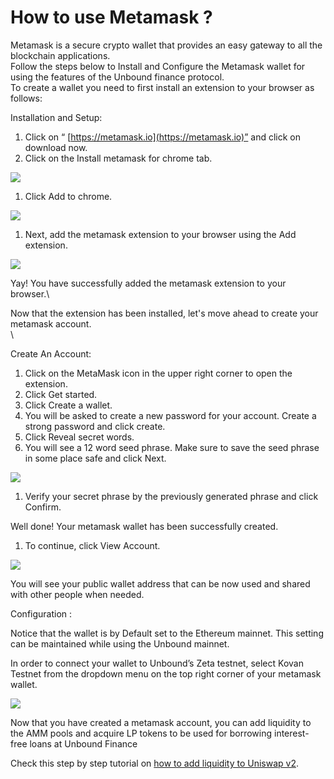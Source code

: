 # How to use Metamask ?

Metamask is a secure crypto wallet that provides an easy gateway to all the blockchain applications.\
Follow the steps below to Install and Configure the Metamask wallet for using the features of the Unbound finance protocol.\
To create a wallet you need to first install an extension to your browser as follows:

Installation and Setup:

1. Click on “ [https://metamask.io](https://metamask.io)” and click on download now.
2. Click on the Install metamask for chrome tab.

![](https://lh3.googleusercontent.com/A8RWFGKIaibr44M0beD4uh0hEVPF8ejGH58louERicdLhXIc1SfHxqbMaSgt-uDDPhAFLjDWbEb77X6DUza1ocejK1HjZQ0F-W3PZLbUYlA30oaCfGnLDWeKoolvG\_oKZEjwgpGK)

1. Click Add to chrome.

![](https://lh4.googleusercontent.com/gpFmq3DvACR\_KuyWNmzA2Q6vP55cC61nYyJ9euc6JlOdClVQQyO3FffG2Hbmd\_1q9RO-aqtl5DKtZdbg5dAMffo6aluqnQ4ERKyitehj7KjR3ZCjI9HIHkfti4h-eTa\_K6MS7qmG)

1. Next, add the metamask extension to your browser using the Add extension.

![](https://lh4.googleusercontent.com/mFQOp9vDmqH-jmTF1dtVzuiRdrwXP6Fp7jNWT4pEqJ7sbxVIZZS3DKkCKWIKxU6MdgTjAfCVtfmmq8ry5QLDQOGQSXKenO1A3l-ZlSUIoubdM-u9kclDLkI07rl\_yR7Z6Remx8Ep)

Yay! You have successfully added the metamask extension to your browser.\


Now that the extension has been installed, let's move ahead to create your metamask account.\
\


Create An Account:

1. Click on the MetaMask icon in the upper right corner to open the extension.
2. Click Get started.
3. Click Create a wallet.
4. You will be asked to create a new password for your account. Create a strong password and click create.
5. Click Reveal secret words.
6. You will see a 12 word seed phrase. Make sure to save the seed phrase in some place safe and click Next.

![](https://lh3.googleusercontent.com/v923uD8UmRjGxVDVWU8CwABWLgQNQteU8sdpSSMkm6x5SM7RmaI97DEVXVP\_Zu9G1Dxo0aRBfQJPV0xIj0Ajz1kOu1S9rlK4FcoE7LWZU0Lgq1NBM\_SXDzWCfSEM-XZ120ZcWxjK)

1. Verify your secret phrase by the previously generated phrase and click Confirm.

Well done! Your metamask wallet has been successfully created.

1. To continue, click View Account.

![](https://lh4.googleusercontent.com/aAINc0-6JG3PU1CL6\_s9rC8Qb\_v-zoAguw5DskFP\_ACnezu3yNssgOMFvlViN9r7j56dmd-JKEcVsX8LM7L5xFsUu-qEx6GT3nPv6cfILF3oshRHAET7X5tyJ\_cfw6M1ojvqq2vz)

You will see your public wallet address that can be now used and shared with other people when needed.

Configuration :

Notice that the wallet is by Default set to the Ethereum mainnet. This setting can be maintained while using the Unbound mainnet.

In order to connect your wallet to Unbound’s Zeta testnet, select Kovan Testnet from the dropdown menu on the top right corner of your metamask wallet.

![](https://lh3.googleusercontent.com/Likl3nJ\_AV0PdTLH4xylIdCasKVH-JCw1GnUuDAns28I3S1CNl2PBli78r85QHa8v1itw6o0GPpKXt8\_JWp6U9fLzpXgyZYWegOYgMo5ba4Yz1P-yGBu0q-i5jgRnDAg9x8r3vl6)

Now that you have created a metamask account, you can add liquidity to the AMM pools and acquire LP tokens to be used for borrowing interest- free loans at Unbound Finance&#x20;

&#x20;Check this step by step tutorial on [how to add liquidity to Uniswap v2](https://docs.google.com/document/u/0/d/1rIP6vP4AUE\_dXXG8xdqig845E7DpbK3LxKdAaBYuZRs/edit).
